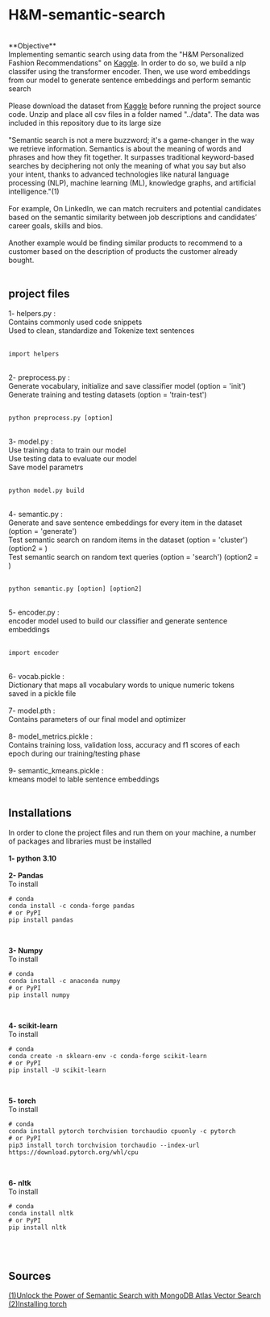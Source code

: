# H&M-semantic-search
<br>
**Objective**<br>
Implementing semantic search using data from the "H&M Personalized Fashion Recommendations" on <a href="https://www.kaggle.com/competitions/h-and-m-personalized-fashion-recommendations" target="blank">Kaggle</a>. In order to do so, we build a nlp classifer using the transformer encoder. Then, we use word embeddings from our model to generate sentence embeddings and perform semantic search
<br><br>
Please download the dataset from <a href="https://www.kaggle.com/competitions/h-and-m-personalized-fashion-recommendations" target="blank">Kaggle</a> before running the project source code. Unzip and place all csv files in a folder named "../data". The data was included in this repository due to its large size
<br><br>
"Semantic search is not a mere buzzword; it's a game-changer in the way we retrieve information. Semantics is about the meaning of words and phrases and how they fit together. It surpasses traditional keyword-based searches by deciphering not only the meaning of what you say but also your intent, thanks to advanced technologies like natural language processing (NLP), machine learning (ML), knowledge graphs, and artificial intelligence."(1)
<br><br>
For example, On LinkedIn, we can match recruiters and potential candidates based on the semantic similarity between job descriptions and candidates’ career goals, skills and bios.
<br><br>
Another example would be finding similar products to recommend to a customer based on the description of products the customer already bought.
<br><br>

## project files
1- helpers.py :
<br>Contains commonly used code snippets
<br>Used to clean, standardize and Tokenize text sentences
<br><br>
```
import helpers
```
<br>
2- preprocess.py :
<br>Generate vocabulary, initialize and save classifier model (option = 'init')
<br>Generate training and testing datasets (option = 'train-test')
<br><br>

```
python preprocess.py [option]
```
<br>
3- model.py :
<br>Use training data to train our model
<br>Use testing data to evaluate our model
<br>Save model parametrs
<br><br>

```
python model.py build
```
<br>
4- semantic.py :
<br>Generate and save sentence embeddings for every item in the dataset (option = 'generate')
<br>Test semantic search on random items in the dataset (option = 'cluster') (option2 = <item_position:int>)
<br>Test semantic search on random text queries (option = 'search') (option2 = <query:str>)
<br><br>

```
python semantic.py [option] [option2]
```
<br>
5- encoder.py :
<br>encoder model used to build our classifier and generate sentence embeddings
<br><br>

```
import encoder
```
<br>
6- vocab.pickle :
<br>Dictionary that maps all vocabulary words to unique numeric tokens
<br>saved in a pickle file
<br><br>
7- model.pth :
<br>Contains parameters of our final model and optimizer
<br><br>
8- model_metrics.pickle :
<br>Contains training loss, validation loss, accuracy and f1 scores of each epoch during our training/testing phase
<br><br>
9- semantic_kmeans.pickle :
<br>kmeans model to lable sentence embeddings
<br><br>

## Installations
In order to clone the project files and run them on your machine, a number of packages and libraries must be installed
<br><br>
**1- python 3.10**
<br><br>
**2- Pandas**
<br>
  To install
<br>
```
# conda
conda install -c conda-forge pandas
# or PyPI
pip install pandas
```
<br>

**3- Numpy**
<br>
  To install
<br>
```
# conda
conda install -c anaconda numpy
# or PyPI
pip install numpy
```
<br>

**4- scikit-learn**
<br>
  To install
<br>
```
# conda
conda create -n sklearn-env -c conda-forge scikit-learn
# or PyPI
pip install -U scikit-learn
```
<br>

**5- torch**
<br>
  To install
<br>
```
# conda
conda install pytorch torchvision torchaudio cpuonly -c pytorch
# or PyPI
pip3 install torch torchvision torchaudio --index-url https://download.pytorch.org/whl/cpu
```
<br>

**6- nltk**
<br>
  To install
<br>
```
# conda
conda install nltk
# or PyPI
pip install nltk
```
<br>
<br>

## Sources
<a href="https://www.mongodb.com/resources/basics/semantic-search">(1)Unlock the Power of Semantic Search with MongoDB Atlas Vector Search</a>
<br>
<a href="https://pytorch.org/get-started/locally/">(2)Installing torch</a>
<br>
